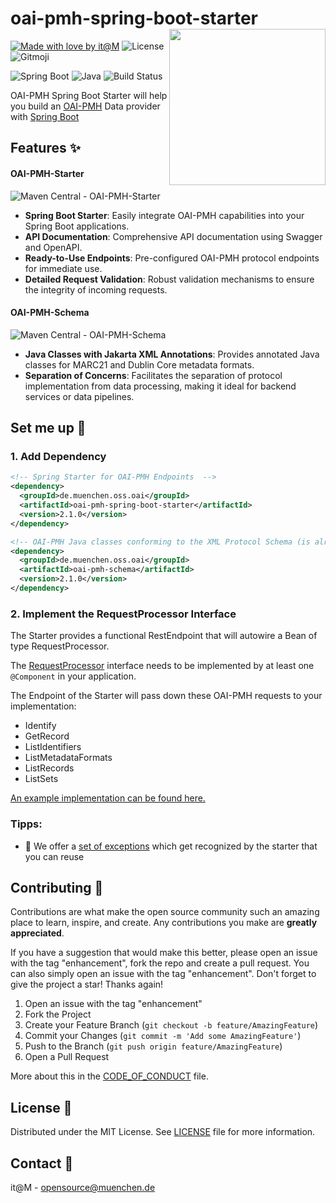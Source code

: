 # oai-pmh-spring-boot-starter <img src="./docs/project_logo.png" align="right" height="250" />

[![Made with love by it@M][made-with-love-shield]][itm-opensource]
![License](https://img.shields.io/github/license/it-at-m/oai-pmh-spring-boot-starter?style=for-the-badge)
![Gitmoji](https://img.shields.io/badge/gitmoji-%20😜%20😍-FFDD67.svg?style=for-the-badge)

![Spring Boot](https://img.shields.io/badge/spring--boot-3.5.0-brightgreen?style=for-the-badge)
![Java](https://img.shields.io/badge/java-21-brightgreen?style=for-the-badge)
![Build Status](https://img.shields.io/github/actions/workflow/status/it-at-m/oai-pmh-spring-boot-starter/maven.yml?style=for-the-badge)

OAI-PMH Spring Boot Starter will help you build an [OAI-PMH](https://www.openarchives.org/pmh/) Data provider
with [Spring Boot](https://github.com/spring-projects/spring-boot)

## Features ✨

#### OAI-PMH-Starter

![Maven Central - OAI-PMH-Starter](https://img.shields.io/maven-central/v/de.muenchen.oss.oai/oai-pmh-spring-boot-starter?style=for-the-badge)

- **Spring Boot Starter**: Easily integrate OAI-PMH capabilities into your Spring Boot applications.
- **API Documentation**: Comprehensive API documentation using Swagger and OpenAPI.
- **Ready-to-Use Endpoints**: Pre-configured OAI-PMH protocol endpoints for immediate use.
- **Detailed Request Validation**: Robust validation mechanisms to ensure the integrity of incoming requests.

#### OAI-PMH-Schema

![Maven Central - OAI-PMH-Schema](https://img.shields.io/maven-central/v/de.muenchen.oss.oai/oai-pmh-schema?style=for-the-badge)

- **Java Classes with Jakarta XML Annotations**: Provides annotated Java classes for MARC21 and Dublin Core metadata
  formats.
- **Separation of Concerns**: Facilitates the separation of protocol implementation from data processing, making it
  ideal for backend services or data pipelines.

## Set me up 🔧

### 1. Add Dependency

```xml
<!-- Spring Starter for OAI-PMH Endpoints  -->
<dependency>
  <groupId>de.muenchen.oss.oai</groupId>
  <artifactId>oai-pmh-spring-boot-starter</artifactId>
  <version>2.1.0</version>
</dependency>
```

```xml
<!-- OAI-PMH Java classes conforming to the XML Protocol Schema (is already part of de.muenchen.oss.oai.oai-pmh-spring-boot-starter)  -->
<dependency>
  <groupId>de.muenchen.oss.oai</groupId>
  <artifactId>oai-pmh-schema</artifactId>
  <version>2.1.0</version>
</dependency>

```

### 2. Implement the RequestProcessor Interface

The Starter provides a functional RestEndpoint that will autowire a Bean of type RequestProcessor.

The [RequestProcessor](oai-pmh-schema/src/main/java/de/muenchen/oss/oai/pmh/RequestProcessor.java)
interface needs to be implemented by at least one `@Component` in your application.

The Endpoint of the Starter will pass down these OAI-PMH requests to your implementation:

- Identify
- GetRecord
- ListIdentifiers
- ListMetadataFormats
- ListRecords
- ListSets

[An example implementation can be found here.](oai-pmh-spring-boot-starter/src/main/java/de/muenchen/oss/oai/pmh/starter/webservice/RequestProcessorImplementation.java)

### Tipps:

- 🥅 We offer a [set of exceptions](oai-pmh-schema/src/main/java/de/muenchen/oss/oai/pmh/exceptions) which get recognized
  by the starter that you can reuse

## Contributing 🤝

Contributions are what make the open source community such an amazing place to learn, inspire, and create. Any contributions you make are **greatly appreciated**.

If you have a suggestion that would make this better, please open an issue with the tag "enhancement", fork the repo and create a pull request. You can also simply open an issue with the tag "enhancement".
Don't forget to give the project a star! Thanks again!

1. Open an issue with the tag "enhancement"
2. Fork the Project
3. Create your Feature Branch (`git checkout -b feature/AmazingFeature`)
4. Commit your Changes (`git commit -m 'Add some AmazingFeature'`)
5. Push to the Branch (`git push origin feature/AmazingFeature`)
6. Open a Pull Request

More about this in the [CODE_OF_CONDUCT](/CODE_OF_CONDUCT.md) file.

## License 📄

Distributed under the MIT License. See [LICENSE](LICENSE) file for more information.

## Contact 💌

it@M - opensource@muenchen.de

<!-- project shields / links -->
[made-with-love-shield]: https://img.shields.io/badge/made%20with%20%E2%9D%A4%20by-it%40M-yellow?style=for-the-badge
[itm-opensource]: https://opensource.muenchen.de/

[repo-url]: https://github.com/it-at-m/oai-pmh-spring-boot-starter

